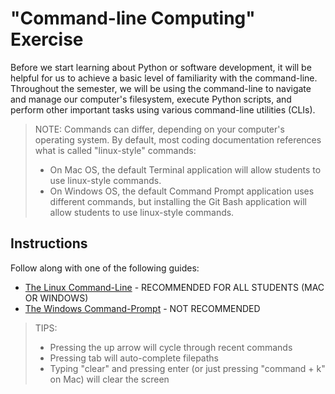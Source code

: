 # "Command-line Computing" Exercise

Before we start learning about Python or software development, it will be helpful for us to achieve a basic level of familiarity with the command-line. Throughout the semester, we will be using the command-line to navigate and manage our computer's filesystem, execute Python scripts, and perform other important tasks using various command-line utilities (CLIs).

> NOTE: Commands can differ, depending on your computer's operating system. By default, most coding documentation references what is called "linux-style" commands:
>  + On Mac OS, the default Terminal application will allow students to use linux-style commands.
>  + On Windows OS, the default Command Prompt application uses different commands, but installing the Git Bash application will allow students to use linux-style commands.

## Instructions

Follow along with one of the following guides:

  + [The Linux Command-Line](mac-terminal.md) - RECOMMENDED FOR ALL STUDENTS (MAC OR WINDOWS)
  + [The Windows Command-Prompt](windows-command-prompt.md) - NOT RECOMMENDED

> TIPS:
>   + Pressing the up arrow will cycle through recent commands
>   + Pressing tab will auto-complete filepaths
>   + Typing "clear" and pressing enter (or just pressing "command + k" on Mac) will clear the screen
